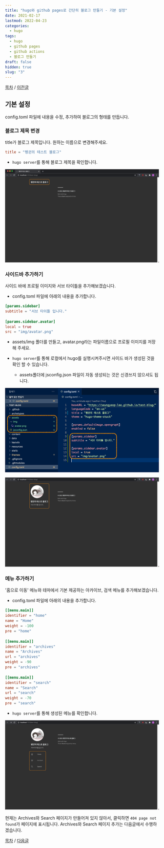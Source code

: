 ```yaml
---
title: "hugo와 github pages로 간단히 블로그 만들기 - 기본 설정"
date: 2021-02-17
lastmod: 2022-04-23
categories:
  - hugo
tags:
  - hugo
  - github pages
  - github actions
  - 블로그 만들기
draft: false
hidden: true
slug: "3"
---
```


[목차](../index/) / [이전글](../2)

## 기본 설정

config.toml 파일에 내용을 수정, 추가하여 블로그의 형태를 만듭니다.

### 블로그 제목 변경

title가 블로그 제목입니다. 원하는 이름으로 변경해주세요.

```toml
title = "펭귄의 테스트 블로그"
```

- `hugo server`를 통해 블로그 제목을 확인합니다.

![](1.png)

### 사이드바 추가하기

사이드 바에 프로필 이미지와 서브 타이틀을 추가해보겠습니다.

- config.toml 파일에 아래의 내용을 추가합니다.

```toml
[params.sidebar]
subtitle = "서브 타이틀 입니다."

[params.sidebar.avatar]
local = true
src = "img/avatar.png"
```

- assets/img 폴더를 만들고, avatar.png라는 파일이름으로 프로필 이미지를 저장해 주세요.

- `hugo server`를 통해 로컬에서 hugo를 실행시켜주시면 사이드 바가 생성된 것을 확인 할 수 있습니다.
  - assets폴더에 jsconfig.json 파일이 자동 생성되는 것은 신경쓰지 않으셔도 됩니다.

![](2.png)

![](3.png)

### 메뉴 추가하기

'홈으로 이동' 메뉴와 테마에서 기본 제공하는 아카이브, 검색 메뉴를 추가해보겠습니다.

- config.toml 파일에 아래의 내용을 추가합니다.

```toml
[[menu.main]]
identifier = "home"
name = "Home"
weight = -100
pre = "home"

[[menu.main]]
identifier = "archives"
name = "Archives"
url = "archives"
weight = -90
pre = "archives"

[[menu.main]]
identifier = "search"
name = "Search"
url = "search"
weight = -70
pre = "search"
```

- `hugo server`를 통해 생성된 메뉴를 확인합니다.

![](4.png)

현재는 Archives와 Search 페이지가 만들어져 있지 않아서, 클릭하면 `404 page not found`가 페이지에 표시됩니다. Archives와 Search 페이지 추가는 다음글에서 수행하겠습니다.

[목차](../index/) / [다음글](../4)
